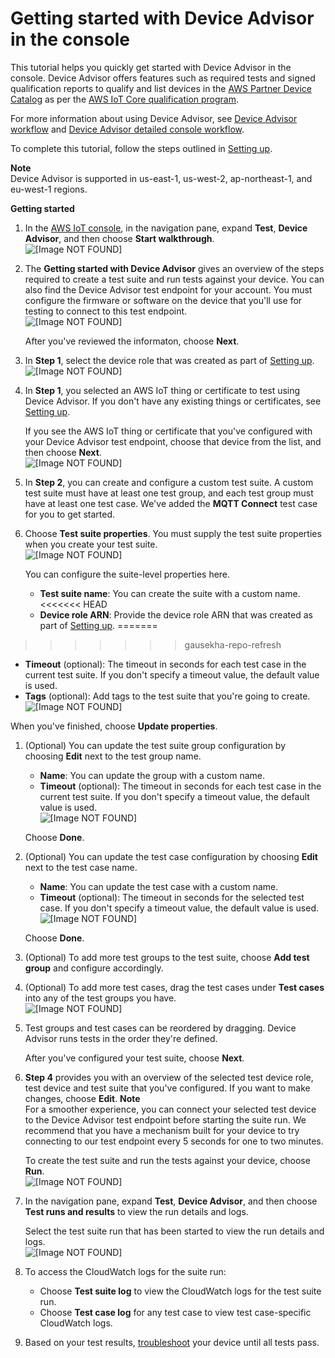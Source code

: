 # Getting started with Device Advisor in the console<a name="da-console-guide"></a>

This tutorial helps you quickly get started with Device Advisor in the console\. Device Advisor offers features such as required tests and signed qualification reports to qualify and list devices in the [AWS Partner Device Catalog](https://devices.amazonaws.com/) as per the [AWS IoT Core qualification program](https://aws.amazon.com/partners/dqp/)\.

For more information about using Device Advisor, see [Device Advisor workflow](device-advisor-workflow.md) and [Device Advisor detailed console workflow](device-advisor-console-tutorial.md)\.

To complete this tutorial, follow the steps outlined in [Setting up](device-advisor-setting-up.md)\.

**Note**  
Device Advisor is supported in us\-east\-1, us\-west\-2, ap\-northeast\-1, and eu\-west\-1 regions\.

**Getting started**

1. In the [AWS IoT console](https://console.aws.amazon.com/iot), in the navigation pane, expand **Test**, **Device Advisor**, and then choose **Start walkthrough**\.  
![\[Image NOT FOUND\]](http://docs.aws.amazon.com/iot/latest/developerguide/images/da-console-gs.png)

1. The **Getting started with Device Advisor** gives an overview of the steps required to create a test suite and run tests against your device\. You can also find the Device Advisor test endpoint for your account\. You must configure the firmware or software on the device that you'll use for testing to connect to this test endpoint\.  
![\[Image NOT FOUND\]](http://docs.aws.amazon.com/iot/latest/developerguide/images/da-console-gs1.png)

   After you've reviewed the informaton, choose **Next**\.

1.  In **Step 1**, select the device role that was created as part of [Setting up](https://docs.aws.amazon.com/iot/latest/developerguide/device-advisor-setting-up.html)\.   
![\[Image NOT FOUND\]](http://docs.aws.amazon.com/iot/latest/developerguide/images/da-select-decive-role.png)

1. In **Step 1**, you selected an AWS IoT thing or certificate to test using Device Advisor\. If you don't have any existing things or certificates, see [Setting up](device-advisor-setting-up.md)\.

   If you see the AWS IoT thing or certificate that you've configured with your Device Advisor test endpoint, choose that device from the list, and then choose **Next**\.  
![\[Image NOT FOUND\]](http://docs.aws.amazon.com/iot/latest/developerguide/images/da-console-thing-certificate.png)

1. In **Step 2**, you can create and configure a custom test suite\. A custom test suite must have at least one test group, and each test group must have at least one test case\. We've added the **MQTT Connect** test case for you to get started\.

1. Choose **Test suite properties**\. You must supply the test suite properties when you create your test suite\.  
![\[Image NOT FOUND\]](http://docs.aws.amazon.com/iot/latest/developerguide/images/da-console-step1.png)

   You can configure the suite\-level properties here\.
   + **Test suite name**: You can create the suite with a custom name\.
<<<<<<< HEAD
   + **Device role ARN**: Provide the device role ARN that was created as part of [Setting up](device-advisor-setting-up.md)\.
=======
>>>>>>> gausekha-repo-refresh
   + **Timeout** \(optional\): The timeout in seconds for each test case in the current test suite\. If you don't specify a timeout value, the default value is used\.
   + **Tags** \(optional\): Add tags to the test suite that you're going to create\.  
![\[Image NOT FOUND\]](http://docs.aws.amazon.com/iot/latest/developerguide/images/da-test-suite-properties-1.png)

   When you've finished, choose **Update properties**\.

1. \(Optional\) You can update the test suite group configuration by choosing **Edit** next to the test group name\.
   + **Name**: You can update the group with a custom name\.
   + **Timeout** \(optional\): The timeout in seconds for each test case in the current test suite\. If you don't specify a timeout value, the default value is used\.  
![\[Image NOT FOUND\]](http://docs.aws.amazon.com/iot/latest/developerguide/images/da-console-test-suite-config.png)

   Choose **Done**\.

1. \(Optional\) You can update the test case configuration by choosing **Edit** next to the test case name\.
   + **Name**: You can update the test case with a custom name\.
   + **Timeout** \(optional\): The timeout in seconds for the selected test case\. If you don't specify a timeout value, the default value is used\.  
![\[Image NOT FOUND\]](http://docs.aws.amazon.com/iot/latest/developerguide/images/da-console-test-case-config.png)

   Choose **Done**\.

1. \(Optional\) To add more test groups to the test suite, choose **Add test group** and configure accordingly\.

1. \(Optional\) To add more test cases, drag the test cases under **Test cases** into any of the test groups you have\.  
![\[Image NOT FOUND\]](http://docs.aws.amazon.com/iot/latest/developerguide/images/da-console-drag.png)

1. Test groups and test cases can be reordered by dragging\. Device Advisor runs tests in the order they're defined\.

   After you've configured your test suite, choose **Next**\.

1. **Step 4** provides you with an overview of the selected test device role, test device and test suite that you've configured\. If you want to make changes, choose **Edit**\.
**Note**  
For a smoother experience, you can connect your selected test device to the Device Advisor test endpoint before starting the suite run\. We recommend that you have a mechanism built for your device to try connecting to our test endpoint every 5 seconds for one to two minutes\.

   To create the test suite and run the tests against your device, choose **Run**\.  
![\[Image NOT FOUND\]](http://docs.aws.amazon.com/iot/latest/developerguide/images/da-run-tests.png)

1. In the navigation pane, expand **Test**, **Device Advisor**, and then choose **Test runs and results** to view the run details and logs\.

   Select the test suite run that has been started to view the run details and logs\.  
![\[Image NOT FOUND\]](http://docs.aws.amazon.com/iot/latest/developerguide/images/da-console-runs-results.png)

1. To access the CloudWatch logs for the suite run:
   + Choose **Test suite log** to view the CloudWatch logs for the test suite run\.
   + Choose **Test case log** for any test case to view test case\-specific CloudWatch logs\.

1. Based on your test results, [troubleshoot](https://docs.aws.amazon.com/iot/latest/developerguide/iot_troubleshooting.html#device-advisor-troubleshooting) your device until all tests pass\.